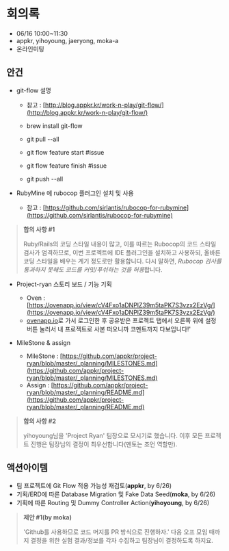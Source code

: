 # 회의록

-   06/16 10:00~11:30
-   appkr, yihoyoung, jaeryong, moka-a
-   온라인미팅

## 안건

-   git-flow 설명
    -  참고 : [http://blog.appkr.kr/work-n-play/git-flow/](http://blog.appkr.kr/work-n-play/git-flow/)

    -  brew install git-flow
    -  git pull --all
    -  git flow feature start #issue
    -  git flow feature finish #issue
    -  git push --all

-   RubyMine 에 rubocop 플러그인 설치 및 사용
    -  참고 : [https://github.com/sirlantis/rubocop-for-rubymine](https://github.com/sirlantis/rubocop-for-rubymine)

> **합의 사항 #1**
>
> Ruby/Rails의 코딩 스타일 내용이 많고, 이를 따르는 Rubocop의 코드 스타일 검사가 엄격하므로, 이번 프로젝트에 IDE 플러그인을 설치하고 사용하되, 올바른 코딩 스타일을 배우는 계기 정도로만 활용합니다. 다시 말하면, *Rubocop 검사를 통과하지 못해도 코드를 커밋/푸쉬하는 것을 허용*합니다.

-   Project-ryan 스토리 보드 / 기능 기획  
    -   Oven : [https://ovenapp.io/view/cV4Fxo1aDNPlZ39m5taPK7S3vzx2EzVg/](https://ovenapp.io/view/cV4Fxo1aDNPlZ39m5taPK7S3vzx2EzVg/)
    -   [ovenapp.io](https://ovenapp.io/)로 가서 로그인한 후 공유받은 프로젝트 탭에서 오른쪽 위에 설정 버튼 눌러서 내 프로젝트로 사본 떠오니까 코멘트까지 다보입니다!'

-   MileStone & assign
    -  MileStone : [https://github.com/appkr/project-ryan/blob/master/_planning/MILESTONES.md](https://github.com/appkr/project-ryan/blob/master/_planning/MILESTONES.md)
    -  Assign : [https://github.com/appkr/project-ryan/blob/master/_planning/README.md](https://github.com/appkr/project-ryan/blob/master/_planning/README.md)

> **합의 사항 #2**
>
> yihoyoung님을 'Project Ryan' 팀장으로 모시기로 했습니다. 이후 모든 프로젝트 진행은 팀장님의 결정이 최우선합니다(멘토는 조언 역할만).

## 액션아이템

-   팀 프로젝트에 Git Flow 적용 가능성 재검토(**appkr**, by 6/26)
-   기획/ERD에 따른 Database Migration 및 Fake Data Seed(**moka**, by 6/26)
-   기획에 따른 Routing 및 Dummy Controller Action(**yihoyoung**, by 6/26)

> **제안 #1(by moka)**
>
> 'Github를 사용하므로 코드 머지를 PR 방식으로 진행하자.' 다음 오프 모임 때까지 결정을 위한 실험 결과/정보를 각자 수집하고 팀장님이 결정하도록 하지요.